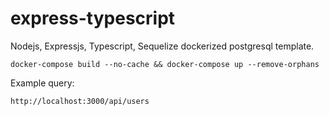 # express-typescript

Nodejs, Expressjs, Typescript, Sequelize dockerized postgresql template.

```shell
docker-compose build --no-cache && docker-compose up --remove-orphans
```

Example query:

```shell
http://localhost:3000/api/users
```
